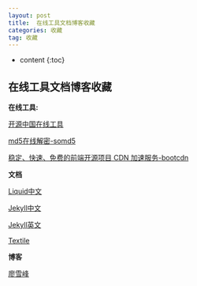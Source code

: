 ```yaml
---
layout: post
title:  在线工具文档博客收藏
categories: 收藏
tag: 收藏
---
```

* content
{:toc}


## 在线工具文档博客收藏

**在线工具:**

[开源中国在线工具](http://tool.oschina.net/)

[md5在线解密-somd5](https://somd5.com/)

[稳定、快速、免费的前端开源项目 CDN 加速服务-bootcdn](http://www.bootcdn.cn/)

**文档**

[Liquid中文](https://liquid.bootcss.com)

[Jekyll中文](https://www.jekyll.com.cn/)

[Jekyll英文](https://jekyllrb.com/)

[Textile](https://www.promptworks.com/textile)

**博客**

[廖雪峰](https://www.liaoxuefeng.com/)